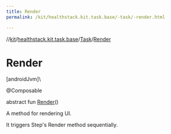```yaml
---
title: Render
permalink: /kit/healthstack.kit.task.base/-task/-render.html

---
```

//[kit](../../../index.html)/[healthstack.kit.task.base](../index.html)/[Task](index.html)/[Render](-render.html)



# Render



[androidJvm]\




@Composable



abstract fun [Render](-render.html)()



A method for rendering UI.



It triggers Step's Render method sequentially.




